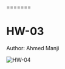 
=======
# HW-03

Author: Ahmed Manji

![HW-04](https://github.com/TheDataNomad/Module3HS02Hmk/workflows/HW-04/badge.svg)
